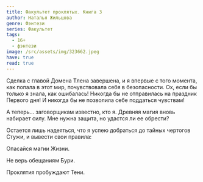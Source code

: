 ```yaml
---
title: Факультет проклятых. Книга 3
author: Наталья Жильцова
genre: Фэнтези
series: Факультет
tags:
  - 16+
  - фэнтези
image: /src/assets/img/323662.jpeg
have: true
read: true
---
```

Сделка с главой Домена Тлена завершена, и я впервые с того момента, как попала в этот мир, почувствовала себя в безопасности. Ох, если бы только я знала, как ошибалась! Никогда бы не отправилась на праздник Первого дня! И никогда бы не позволила себе поддаться чувствам!

А теперь... заговорщикам известно, кто я. Древняя магия вновь набирает силу. Мне нужна защита, но удастся ли ее обрести?

Остается лишь надеяться, что я успею добраться до тайных чертогов Стужи, и вывести свои правила:

Опасайся магии Жизни.

Не верь обещаниям Бури.

Проклятия пробуждают Тени.
